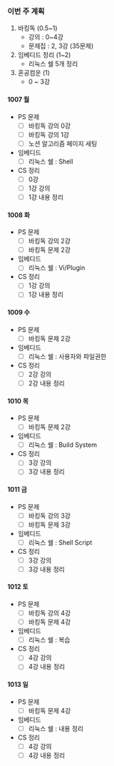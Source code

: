 ### 이번 주 계획
1. 바킹독 (0.5~1)
   - 강의 : 0~4강
   - 문제집 : 2, 3강 (35문제)
2. 임베디드 정리 (1~2)
   - 리눅스 쉘 5개 정리
3. 혼공컴운 (1)
   - 0 ~ 3강

#### 1007 월
- PS 문제
   - [ ] 바킹독 강의 0강
   - [ ] 바킹독 강의 1강
   - [ ] 노션 알고리즘 페이지 세팅
- 임베디드
   - [ ] 리눅스 쉘 : Shell
- CS 정리
   - [ ] 0강
   - [ ] 1강 강의
   - [ ] 1강 내용 정리

#### 1008 화
- PS 문제
   - [ ] 바킹독 강의 2강
   - [ ] 바킹독 문제 2강
- 임베디드
   - [ ] 리눅스 쉘 : Vi/Plugin
- CS 정리
   - [ ] 1강 강의
   - [ ] 1강 내용 정리

#### 1009 수
- PS 문제
   - [ ] 바킹독 문제 2강
- 임베디드
   - [ ] 리눅스 쉘 : 사용자와 파일권한
- CS 정리
   - [ ] 2강 강의
   - [ ] 2강 내용 정리

#### 1010 목
- PS 문제
   - [ ] 바킹독 문제 2강
- 임베디드
   - [ ] 리눅스 쉘 : Build System
- CS 정리
   - [ ] 3강 강의
   - [ ] 3강 내용 정리

#### 1011 금
- PS 문제
   - [ ] 바킹독 강의 3강
   - [ ] 바킹독 문제 3강
- 임베디드
   - [ ] 리눅스 쉘 : Shell Script
- CS 정리
   - [ ] 3강 강의
   - [ ] 3강 내용 정리

#### 1012 토
- PS 문제
   - [ ] 바킹독 강의 4강
   - [ ] 바킹독 문제 4강
- 임베디드
   - [ ] 리눅스 쉘 : 복습
- CS 정리
   - [ ] 4강 강의
   - [ ] 4강 내용 정리

#### 1013 일
- PS 문제
   - [ ] 바킹독 문제 4강
- 임베디드
   - [ ] 리눅스 쉘 : 내용 정리
- CS 정리
   - [ ] 4강 강의
   - [ ] 4강 내용 정리
